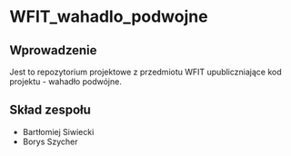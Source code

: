 # WFIT_wahadlo_podwojne



## Wprowadzenie

Jest to repozytorium projektowe z przedmiotu WFIT upubliczniające kod projektu - wahadło podwójne.

## Skład zespołu
- Bartłomiej Siwiecki
- Borys Szycher
